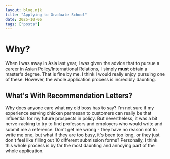 ```yaml
---
layout: blog.njk
title: "Applying to Graduate School"
date: 2025-10-06
tags: ["posts"]
---
```


# Why?

When I was away in Asia last year, I was given the advice that to pursue a career in Asian Policy/International Relations, I simply **must** obtain a master's degree. That is fine by me. I think I would really enjoy pursuing one of these. However, the whole application process is incredibly daunting. 

## What's With Recommendation Letters?

Why does anyone care what my old boss has to say? I'm not sure if my experience serving chicken parmesan to customers can really be that influential for my future prospects in policy. But nevertheless, it was a bit nerve-racking to try to find professors and employers who would write and submit me a reference. Don't get me wrong - they have no reason not to write me one, but what if they are too busy, it's been too long, or they just don't feel like filling out 10 different submission forms? Personally, I think this whole process is by far the most daunting and annoying part of the whole application. 


